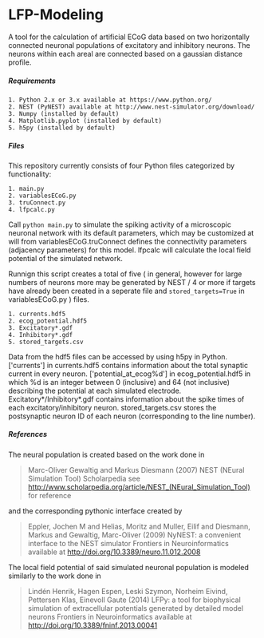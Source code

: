 # LFP-Modeling
A tool for the calculation of artificial ECoG data based on two horizontally connected neuronal populations of excitatory and inhibitory neurons. The neurons within each areal are connected based on a gaussian distance profile. 

##### Requirements

	1. Python 2.x or 3.x available at https://www.python.org/
	2. NEST (PyNEST) available at http://www.nest-simulator.org/download/
	3. Numpy (installed by default)
	4. Matplotlib.pyplot (installed by default)
	5. h5py (installed by default)

##### Files
This repository currently consists of four Python files categorized by functionality:

	1. main.py
	2. variablesECoG.py
	3. truConnect.py
	4. lfpcalc.py

Call `python main.py` to simulate the spiking activity of a microscopic neuronal network with its default parameters, which may be customized at will from variablesECoG.truConnect defines the connectivity parameters (adjacency parameters) for this model. lfpcalc will calculate the local field potential of the simulated network.

Runnign this script creates a total of five ( in general, however for large numbers of neurons more may be generated by NEST / 4 or more if targets have already been created in a seperate file and `stored_targets=True` in variablesECoG.py ) files.

	1. currents.hdf5
	2. ecog_potential.hdf5
	3. Excitatory*.gdf
	4. Inhibitory*.gdf
	5. stored_targets.csv

Data from the hdf5 files can be accessed by using h5py in Python. ['currents'] in currents.hdf5 contains information about the total synaptic current in every neuron. ['potential_at_ecog%d'] in ecog_potential.hdf5 in which %d is an integer between 0 (inclusive) and 64 (not inclusive) describing the potential at each simulated electrode. Excitatory*/Inhibitory*.gdf contains information about the spike times of each excitatory/inhibitory neuron. stored_targets.csv stores the postsynaptic neuron ID of each neuron (corresponding to the line number).

##### References
The neural population is created based on the work done in

>Marc-Oliver Gewaltig and Markus Diesmann (2007)
>NEST (NEural Simulation Tool)
>Scholarpedia
>see http://www.scholarpedia.org/article/NEST_(NEural_Simulation_Tool) for reference
	
and the corresponding pythonic interface created by 

>Eppler, Jochen M and Helias, Moritz and Muller, Eilif and Diesmann, Markus and Gewaltig, Marc-Oliver (2009)
>NyNEST: a convenient interface to the NEST simulator
>Frontiers in Neuroinformatics	
>available at http://doi.org/10.3389/neuro.11.012.2008

The local field potential of said simulated neuronal population is modeled similarly to the work done in

>Lindén Henrik, Hagen Espen, Leski Szymon, Norheim Eivind, Pettersen Klas, Einevoll Gaute (2014)
>LFPy: a tool for biophysical simulation of extracellular potentials generated by detailed model neurons
>Frontiers in Neuroinformatics
>available at http://doi.org/10.3389/fninf.2013.00041

